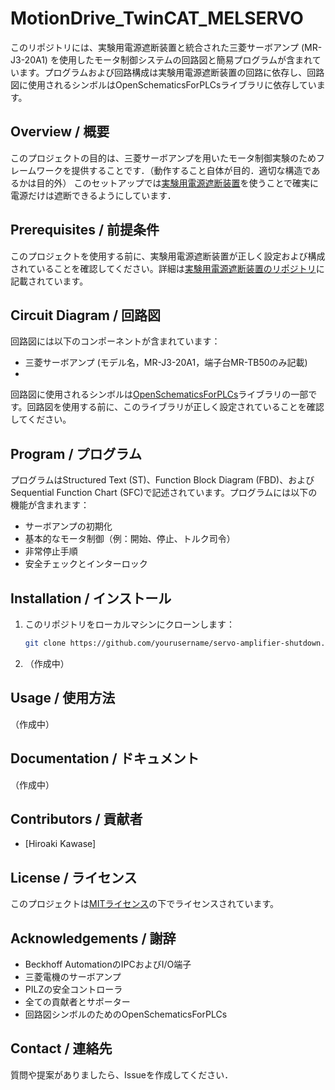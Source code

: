 # MotionDrive_TwinCAT_MELSERVO

このリポジトリには、実験用電源遮断装置と統合された三菱サーボアンプ (MR-J3-20A1) を使用したモータ制御システムの回路図と簡易プログラムが含まれています。プログラムおよび回路構成は実験用電源遮断装置の回路に依存し、回路図に使用されるシンボルはOpenSchematicsForPLCsライブラリに依存しています。

## Overview / 概要

このプロジェクトの目的は、三菱サーボアンプを用いたモータ制御実験のためフレームワークを提供することです．（動作すること自体が目的．適切な構造であるかは目的外）
このセットアップでは[実験用電源遮断装置](https://github.com/zilmina/SafetyPowerSupply)を使うことで確実に電源だけは遮断できるようにしています．

## Prerequisites / 前提条件

このプロジェクトを使用する前に、実験用電源遮断装置が正しく設定および構成されていることを確認してください。詳細は[実験用電源遮断装置のリポジトリ](https://github.com/zilmina/SafetyPowerSupply)に記載されています。

## Circuit Diagram / 回路図

回路図には以下のコンポーネントが含まれています：
- 三菱サーボアンプ (モデル名，MR-J3-20A1，端子台MR-TB50のみ記載)
- 
回路図に使用されるシンボルは[OpenSchematicsForPLCs]()ライブラリの一部です。回路図を使用する前に、このライブラリが正しく設定されていることを確認してください。

## Program / プログラム

プログラムはStructured Text (ST)、Function Block Diagram (FBD)、およびSequential Function Chart (SFC)で記述されています。プログラムには以下の機能が含まれます：
- サーボアンプの初期化
- 基本的なモータ制御（例：開始、停止、トルク司令）
- 非常停止手順
- 安全チェックとインターロック

## Installation / インストール

1. このリポジトリをローカルマシンにクローンします：
    ```sh
    git clone https://github.com/yourusername/servo-amplifier-shutdown.git
    ```

2. （作成中）

## Usage / 使用方法

（作成中）

## Documentation / ドキュメント

（作成中）

## Contributors / 貢献者

- [Hiroaki Kawase]

## License / ライセンス

このプロジェクトは[MITライセンス](LICENSE)の下でライセンスされています。

## Acknowledgements / 謝辞

- Beckhoff AutomationのIPCおよびI/O端子
- 三菱電機のサーボアンプ
- PILZの安全コントローラ
- 全ての貢献者とサポーター
- 回路図シンボルのためのOpenSchematicsForPLCs

## Contact / 連絡先

質問や提案がありましたら、Issueを作成してください．
